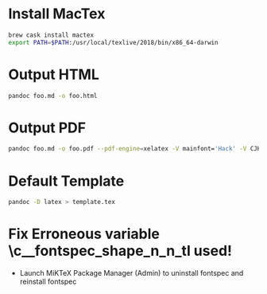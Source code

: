 # Install MacTex
```sh
brew cask install mactex
export PATH=$PATH:/usr/local/texlive/2018/bin/x86_64-darwin
```

# Output HTML
```sh
pandoc foo.md -o foo.html
```

# Output PDF
```sh
pandoc foo.md -o foo.pdf --pdf-engine=xelatex -V mainfont='Hack' -V CJKmainfont='Source Han Sans SC' -V papersize=A4 -V geometry:margin=1in
```

# Default Template
```sh
pandoc -D latex > template.tex
```

# Fix Erroneous variable \c__fontspec_shape_n_n_tl used!
* Launch MiKTeX Package Manager (Admin) to uninstall fontspec and reinstall fontspec
